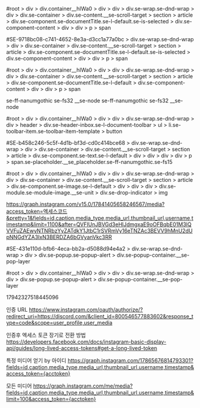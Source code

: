 #root > div > div.container__hIWa0 > div > div > div.se-wrap.se-dnd-wrap > div > div.se-container > div.se-content.__se-scroll-target > section > article > div.se-component.se-documentTitle.se-l-default.se-is-selected > div.se-component-content > div > div > p > span

#SE-9718bc08-c741-4652-8e3a-d3cc1a77a0bc > div.se-wrap.se-dnd-wrap > div > div.se-container > div.se-content.__se-scroll-target > section > article > div.se-component.se-documentTitle.se-l-default.se-is-selected > div.se-component-content > div > div > p > span

#root > div > div.container__hIWa0 > div > div > div.se-wrap.se-dnd-wrap > div > div.se-container > div.se-content.__se-scroll-target > section > article > div.se-component.se-documentTitle.se-l-default > div.se-component-content > div > div > p > span

se-ff-nanumgothic se-fs32 __se-node
se-ff-nanumgothic se-fs32 __se-node

#root > div > div.container__hIWa0 > div > div > div.se-wrap.se-dnd-wrap > div > header > div.se-header-inbox.se-l-document-toolbar > ul > li.se-toolbar-item.se-toolbar-item-template > button

#SE-b458c246-5c5f-4d1b-bf3d-cd0c414bce68 > div.se-wrap.se-dnd-wrap > div > div.se-container > div.se-content.__se-scroll-target > section > article > div.se-component.se-text.se-l-default > div > div > div > div > p > span.se-placeholder.__se_placeholder.se-ff-nanumgothic.se-fs15

#root > div > div.container__hIWa0 > div > div > div.se-wrap.se-dnd-wrap > div > div.se-container > div.se-content.__se-scroll-target > section > article > div.se-component.se-image.se-l-default > div > div > div > div.se-module.se-module-image.__se-unit > div.se-drop-indicator > img

https://graph.instagram.com/v15.0/17841405658246567/media?access_token=엑세스코드&pretty=1&fields=id,caption,media_type,media_url,thumbnail_url,username,timestamp&limit=1100&after=QVFIUnJBVGd3eHlJdmgxaE9oOFBqbE01M3lQVVFuZAEwyNTNRbzYyZATdkY1JtbC1rSVRmVy16eTNZAc3BEVV9hMnU2dUpNNGdYZA3IxN3BERDZA6bGVyanVkc3RR

#SE-431e110d-bfb6-4eca-bb2a-d5088d94e4a2 > div.se-wrap.se-dnd-wrap > div > div.se-popup.se-popup-alert > div.se-popup-container.__se-pop-layer

#root > div > div.container__hIWa0 > div > div > div.se-wrap.se-dnd-wrap > div > div.se-popup.se-popup-alert > div.se-popup-container.__se-pop-layer

17942327518445096

인증 URL
https://www.instagram.com/oauth/authorize/?redirect_uri=https://discord.com/&client_id=800546577883602&response_type=code&scope=user_profile,user_media

인증후 엑세스 토큰 장기로 전환 방법
https://developers.facebook.com/docs/instagram-basic-display-api/guides/long-lived-access-tokens#get-a-long-lived-token

특정 미디어 얻기 by 아이디
https://graph.instagram.com/17865676814793301?fields=id,caption,media_type,media_url,thumbnail_url,username,timestamp&access_token={acctoken}

모든 미디어
https://graph.instagram.com/me/media?fields=id,caption,media_type,media_url,thumbnail_url,username,timestamp&limit=100&access_token={acctoken}